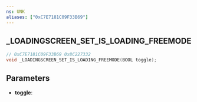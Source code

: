 ```yaml
---
ns: UNK
aliases: ["0xC7E7181C09F33B69"]
---
```

## _LOADINGSCREEN_SET_IS_LOADING_FREEMODE

```c
// 0xC7E7181C09F33B69 0x8C227332
void _LOADINGSCREEN_SET_IS_LOADING_FREEMODE(BOOL toggle);
```


## Parameters
* **toggle**: 

